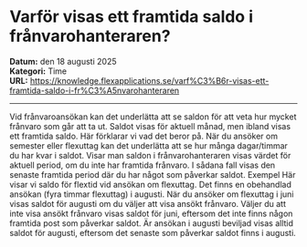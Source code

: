 # Varför visas ett framtida saldo i frånvarohanteraren?

**Datum:** den 18 augusti 2025  
**Kategori:** Time  
**URL:** https://knowledge.flexapplications.se/varf%C3%B6r-visas-ett-framtida-saldo-i-fr%C3%A5nvarohanteraren

---

Vid frånvaroansökan kan det underlätta att se saldon för att veta hur mycket frånvaro som går att ta ut. Saldot visas för aktuell månad, men ibland visas ett framtida saldo. Här förklarar vi vad det beror på.
När du ansöker om semester eller flexuttag kan det underlätta att se hur många dagar/timmar du har kvar i saldot. Visar man saldon i frånvarohanteraren visas värdet för aktuell period, om du inte har framtida frånvaro. I sådana fall visas den senaste framtida period där du har något som påverkar saldot.
Exempel
Här visar vi saldo för flextid vid ansökan om flexuttag. Det finns en obehandlad ansökan (fyra timmar flexuttag) i augusti.
När du ansöker om flexuttag i juni visas saldot för augusti om du väljer att visa ansökt frånvaro.
Väljer du att inte visa ansökt frånvaro visas saldot för juni, eftersom det inte finns någon framtida post som påverkar saldot.
Är ansökan i augusti beviljad visas alltid saldot för augusti, eftersom det senaste som påverkar saldot finns i augusti.
